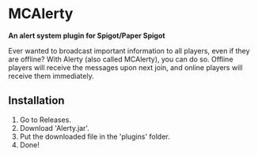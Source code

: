 # MCAlerty
**An alert system plugin for Spigot/Paper Spigot**
   
Ever wanted to broadcast important information to all players, even if they are offline? With Alerty (also called MCAlerty), you can do so. Offline players will receive the messages upon next join, and online players will receive them immediately.

## Installation
1. Go to Releases.
2. Download 'Alerty.jar'.
3. Put the downloaded file in the 'plugins' folder.
4. Done!
